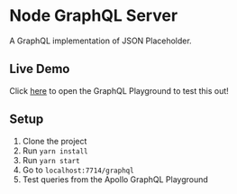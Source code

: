 # Node GraphQL Server

A GraphQL implementation of JSON Placeholder.

## Live Demo

Click [here](https://jsonplaceholder-graphq-server.herokuapp.com/) to open the GraphQL Playground to test this out!

## Setup

1.  Clone the project
2.  Run `yarn install`
3.  Run `yarn start`
4.  Go to `localhost:7714/graphql`
5.  Test queries from the Apollo GraphQL Playground
